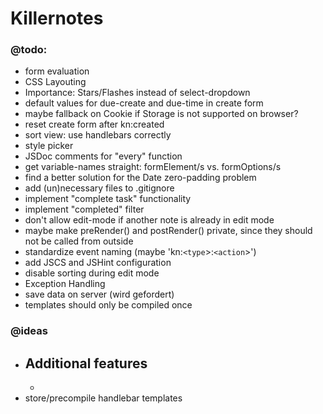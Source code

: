 # Killernotes

### @todo:

  - form evaluation
  - CSS Layouting
  - Importance: Stars/Flashes instead of select-dropdown
  - default values for due-create and due-time in create form
  - maybe fallback on Cookie if Storage is not supported on browser?
  - reset create form after kn:created
  - sort view: use handlebars correctly
  - style picker
  - JSDoc comments for "every" function
  - get variable-names straight: formElement/s vs. formOptions/s
  - find a better solution for the Date zero-padding problem
  - add (un)necessary files to .gitignore
  - implement "complete task" functionality
  - implement "completed" filter
  - don't allow edit-mode if another note is already in edit mode
  - maybe make preRender() and postRender() private, since they should not be called from outside
  - standardize event naming (maybe 'kn:`<type`>:`<action`>')
  - add JSCS and JSHint configuration
  - disable sorting during edit mode
  - Exception Handling
  - save data on server (wird gefordert)
  - templates should only be compiled once

### @ideas
  - Additional features
    - 
    - 
  - store/precompile handlebar templates 
